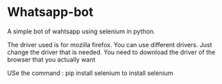 # Whatsapp-bot
A simple bot of wahtsapp using selenium in python.

The driver used is for mozilla firefox.
You can use different drivers. Just change the driver that is needed. You need to download the driver of the browser that you actually want


USe the command : pip install selenium to install selenium

